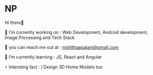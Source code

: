 # NP
Hi there👋

🔭 I’m currently working on : Web Development, Android development, Image Processing and Tech Stack 
 
📧 you can reach me out at : nishithaapalani@gmail.com

🌱 I’m currently learning : JS, React and Angular

⚡ Intersting fact : I Design 3D Home Models too
